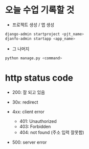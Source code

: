# 오늘 수업 기록할 것

- 프로젝트 생성 / 앱 생성
```bash
django-admin startproject <pjt_name>
djanfo-admin startapp <app_name>
```

- 그 나머지
```bash
python manage.py <command>
```

# http status code
- 200: 잘 되고 있음
- 30x: redirect

- 4xx: client error
    - 401: Unauthorized
    - 403: Forbidden
    - 404: not found (주소 입력 잘못함)

- 500: server error